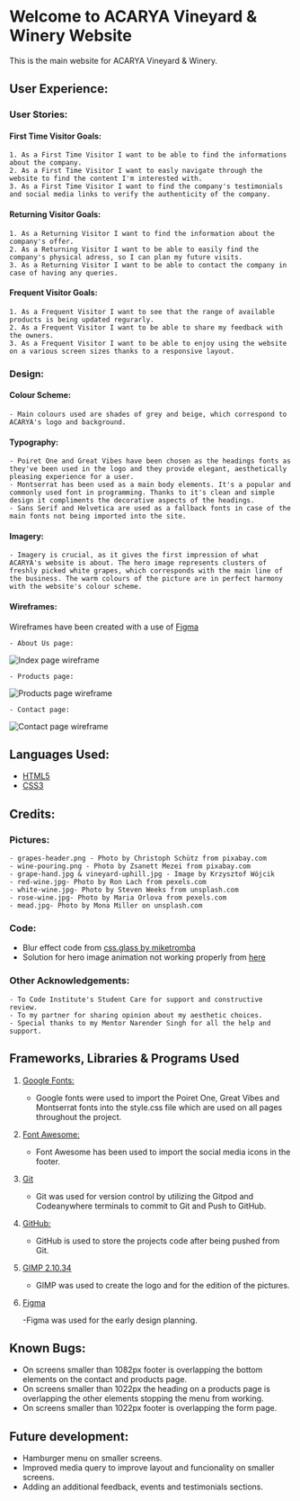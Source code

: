 <h1>Welcome to ACARYA Vineyard & Winery Website</h1>

This is the main website for ACARYA Vineyard & Winery.

## User Experience:

### User Stories:

#### First Time Visitor Goals:

    1. As a First Time Visitor I want to be able to find the informations about the company.
    2. As a First Time Visitor I want to easly navigate through the website to find the content I'm interested with.
    3. As a First Time Visitor I want to find the company's testimonials and social media links to verify the authenticity of the company.

#### Returning Visitor Goals:

    1. As a Returning Visitor I want to find the information about the company's offer.
    2. As a Returning Visitor I want to be able to easily find the company's physical adress, so I can plan my future visits.
    3. As a Returning Visitor I want to be able to contact the company in case of having any queries.

#### Frequent Visitor Goals:

    1. As a Frequent Visitor I want to see that the range of available products is being updated regurarly.
    2. As a Frequent Visitor I want to be able to share my feedback with the owners.
    3. As a Frequent Visitor I want to be able to enjoy using the website on a various screen sizes thanks to a responsive layout.

    
        
### Design:

#### Colour Scheme: 

    - Main colours used are shades of grey and beige, which correspond to ACARYA's logo and background.

 #### Typography:

    - Poiret One and Great Vibes have been chosen as the headings fonts as they've been used in the logo and they provide elegant, aesthetically pleasing experience for a user.
    - Montserrat has been used as a main body elements. It's a popular and commonly used font in programming. Thanks to it's clean and simple design it compliments the decorative aspects of the headings.
    - Sans Serif and Helvetica are used as a fallback fonts in case of the main fonts not being imported into the site.
       
#### Imagery:

    - Imagery is crucial, as it gives the first impression of what ACARYA's website is about. The hero image represents clusters of freshly picked white grapes, which corresponds with the main line of the business. The warm colours of the picture are in perfect harmony with the website's colour scheme.

#### Wireframes:

Wireframes have been created with a use of [Figma](https://www.figma.com/)

    - About Us page:

![Index page wireframe](assets/images/acarya-wireframe-about.png)

    - Products page:

![Products page wireframe](assets/images/acarya-wireframe-products.png)

    - Contact page:

![Contact page wireframe](assets/images/acarya-wireframe-contact.png)
        
## Languages Used:

- [HTML5](https://en.wikipedia.org/wiki/HTML5)
- [CSS3](https://en.wikipedia.org/wiki/CSS)

## Credits:

### Pictures:

    - grapes-header.png - Photo by Christoph Schütz from pixabay.com
    - wine-pouring.png - Photo by Zsanett Mezei from pixabay.com
    - grape-hand.jpg & vineyard-uphill.jpg - Image by Krzysztof Wójcik
    - red-wine.jpg- Photo by Ron Lach from pexels.com
    - white-wine.jpg- Photo by Steven Weeks from unsplash.com
    - rose-wine.jpg- Photo by Maria Orlova from pexels.com
    - mead.jpg- Photo by Mona Miller on unsplash.com

### Code:

- Blur effect code from [css.glass by miketromba](https://css.glass/)
- Solution for hero image animation not working properly from [here](https://blog.hubspot.com/website/css-animation-not-working)

### Other Acknowledgements:

    - To Code Institute's Student Care for support and constructive review.
    - To my partner for sharing opinion about my aesthetic choices. 
    - Special thanks to my Mentor Narender Singh for all the help and support.

## Frameworks, Libraries & Programs Used

1. [Google Fonts:](https://fonts.google.com/)

    - Google fonts were used to import the Poiret One, Great Vibes and Montserrat fonts into the style.css file which are used on all pages throughout the project.

2. [Font Awesome:](https://fontawesome.com/)

    - Font Awesome has been used to import the social media icons in the footer.

3. [Git](https://git-scm.com/)

    - Git was used for version control by utilizing the Gitpod and Codeanywhere terminals to commit to Git and Push to GitHub.
    
4. [GitHub:](https://github.com/)

    - GitHub is used to store the projects code after being pushed from Git.

5. [GIMP 2.10.34](https://www.gimp.org/)

    - GIMP was used to create the logo and for the edition of the pictures.

6. [Figma](https://www.figma.com/files/recent?fuid=1228098703522495310)

    -Figma was used for the early design planning.

## Known Bugs:

- On screens smaller than 1082px footer is overlapping the bottom elements on the contact and products page.
- On screens smaller than 1022px the heading on a products page is overlapping the other elements stopping the menu from working.
- On screens smaller than 1022px footer is overlapping the form page.

## Future development:

- Hamburger menu on smaller screens.
- Improved media query to improve layout and funcionality on smaller screens.
- Adding an additional feedback, events and testimonials sections.
